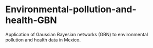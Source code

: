 # Environmental-pollution-and-health-GBN
Application of Gaussian Bayesian networks (GBN) to environmental pollution and health data in Mexico. 
